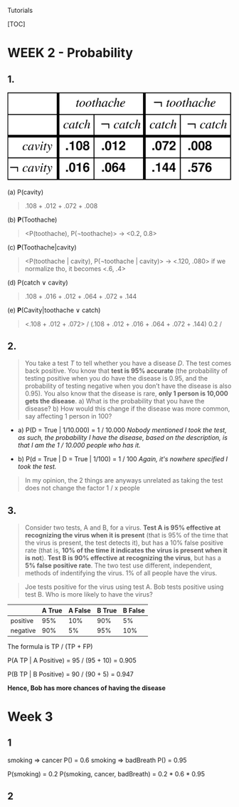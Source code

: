 Tutorials

[TOC]

# WEEK 2 - Probability

## 1.
<img src="./img/Cavity_Probs_Table.png">

(a) P(cavity)    
> .108  + .012 + .072 + .008 

(b) **P**(Toothache)    
> <P(toothache), P(¬toothache)> -> <0.2, 0.8> 

(c) **P**(Toothache|cavity)    
> <P(toothache | cavity), P(¬toothache | cavity)> -> <.120, .080>
> if we normalize tho, it becomes <.6, .4>

(d) P(catch ∨ cavity)    
> .108 + .016 + .012 + .064 + .072 + .144

(e) **P**(Cavity|toothache ∨ catch)    
> <.108  + .012 + .072> / (.108 + .012 + .016 + .064 + .072 + .144)
> 0.2 / 


## 2. 
> You take a test *T* to tell whether you have a disease *D*. The test comes back positive. You know that **test is 95% accurate** (the probability of testing positive when you do have the disease is 0.95, and the probability of testing negative when you don’t have the disease is also 0.95). You also know that the disease is rare, **only 1 person is 10,000 gets the disease**. 
a) What is the probability that you have the disease?
b) How would this change if the disease was more common, say affecting 1 person in 100?

- a) P(D = True | 1/10.000) = 1 / 10.000
    *Nobody mentioned I took the test, as such, the probability I have the disease, based on the description, is that I am the 1 / 10.000 people who has it.*

- b) P(d = True | D = True | 1/100) = 1 / 100
    *Again, it's nowhere specified I took the test.*

> In my opinion, the 2 things are anyways unrelated as taking the test does not change the factor 1 / x people

## 3.
>Consider two tests, A and B, for a virus. **Test A is 95% effective at recognizing the virus when it is present** (that is 95% of the time that the virus is present, the test detects it), but has a 10% false positive rate (that is, **10% of the time it indicates the virus is present when it is not**). **Test B is 90% effective at recognizing the virus**, but has a **5% false positive rate**. The two test use different, independent, methods of indentifying the virus. 1% of all people have the virus. 

>Joe tests positive for the virus using test A. Bob tests positive using test B. Who is more likely to have the virus?

|            |  A True |  A False |  B True |  B False |
|------------|--------|-------|--------|-------|
|positive   |  95%   | 10%  | 90% | 5%
|negative   |  90%   | 5% | 95% | 10%

The formula is TP / (TP + FP)

P(A TP | A Positive) = 95 / (95 + 10) = 0.905

P(B TP | B Positive) = 90 / (90 + 5) = 0.947

**Hence, Bob has more chances of having the disease**


# Week 3

## 1
smoking => cancer       P() = 0.6
smoking => badBreath    P() = 0.95

P(smoking) = 0.2 
P(smoking, cancer, badBreath) = 0.2 * 0.6 * 0.95

## 2


<br>
<br>
<br>
<br>
<br>
<br>
<br>

















